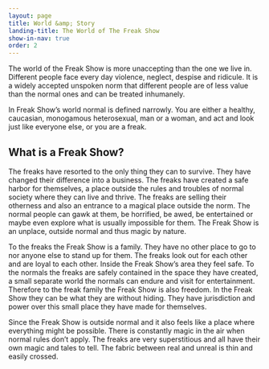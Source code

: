 ```yaml
---
layout: page
title: World &amp; Story
landing-title: The World of The Freak Show
show-in-nav: true
order: 2
---
```


The world of the Freak Show is more unaccepting than the one we live in. Different people face every day violence, neglect, despise and ridicule. It is a widely accepted unspoken norm that different people are of less value than the normal ones and can be treated inhumanely. 

In Freak Show’s world normal is defined narrowly. You are either a healthy, caucasian, monogamous heterosexual, man or a woman, and act and look just like everyone else, or you are a freak.

## What is a Freak Show?

The freaks have resorted to the only thing they can to survive. They have changed their difference into a business. The freaks have created a safe harbor for themselves, a place outside the rules and troubles of normal society where they can live and thrive. The freaks are selling their otherness and also an entrance to a magical place outside the norm. The normal people can gawk at them, be horrified, be awed, be entertained or maybe even explore what is usually impossible for them. The Freak Show is an unplace, outside normal and thus magic by nature.

To the freaks the Freak Show is a family. They have no other place to go to nor anyone else to stand up for them. The freaks look out for each other and are loyal to each other. Inside the Freak Show’s area they feel safe. 
To the normals the freaks are safely contained in the space they have created, a small separate world the normals can endure and visit for entertainment. Therefore to the freak family the Freak Show is also freedom. In the Freak Show they can be what they are without hiding. They have jurisdiction and power over this small place they have made for themselves.

Since the Freak Show is outside normal and it also feels like a place where everything might be possible. There is constantly magic in the air when normal rules don’t apply. The freaks are very superstitious and all have their own magic and tales to tell. The fabric between real and unreal is thin and easily crossed.
